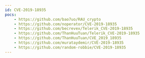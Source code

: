 ```yaml
---
id: CVE-2019-18935
pocs:
    - https://github.com/bao7uo/RAU_crypto
    - https://github.com/noperator/CVE-2019-18935
    - https://github.com/becrevex/Telerik_CVE-2019-18935
    - https://github.com/ThanHuuTuan/Telerik_CVE-2019-18935
    - https://github.com/ThanHuuTuan/CVE_2019_18935
    - https://github.com/murataydemir/CVE-2019-18935
    - https://github.com/random-robbie/CVE-2019-18935
---
```

